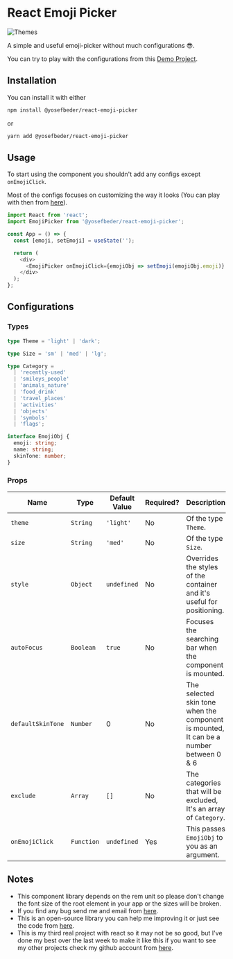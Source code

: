 # React Emoji Picker

![Themes](https://user-images.githubusercontent.com/78495625/128736983-b280e2c3-c691-43f8-b1a7-7d9e65dfe7de.png)

A simple and useful emoji-picker without much configurations 😎.

You can try to play with the configurations from this [Demo Project](https://yosefbeder.github.io/react-emoji-picker/).

## Installation

You can install it with either

```bash
npm install @yosefbeder/react-emoji-picker
```

or

```bash
yarn add @yosefbeder/react-emoji-picker
```

## Usage

To start using the component you shouldn't add any configs except `onEmojiClick`.

Most of the configs focuses on customizing the way it looks (You can play with then from [here](https://yosefbeder.github.io/react-emoji-picker/)).

```javascript
import React from 'react';
import EmojiPicker from '@yosefbeder/react-emoji-picker';

const App = () => {
  const [emoji, setEmoji] = useState('');

  return (
    <div>
      <EmojiPicker onEmojiClick={emojiObj => setEmoji(emojiObj.emoji)} />
    </div>
  );
};
```

## Configurations

### Types

```typescript
type Theme = 'light' | 'dark';

type Size = 'sm' | 'med' | 'lg';

type Category =
  | 'recently-used'
  | 'smileys_people'
  | 'animals_nature'
  | 'food_drink'
  | 'travel_places'
  | 'activities'
  | 'objects'
  | 'symbols'
  | 'flags';

interface EmojiObj {
  emoji: string;
  name: string;
  skinTone: number;
}
```

### Props

| Name              | Type       | Default Value | Required? | Description                                                                            |
| ----------------- | ---------- | ------------- | --------- | -------------------------------------------------------------------------------------- |
| `theme`           | `String`   | `'light'`     | No        | Of the type `Theme`.                                                                   |
| `size`            | `String`   | `'med'`       | No        | Of the type `Size`.                                                                    |
| `style`           | `Object`   | `undefined`   | No        | Overrides the styles of the container and it's useful for positioning.                 |
| `autoFocus`       | `Boolean`  | `true`        | No        | Focuses the searching bar when the component is mounted.                               |
| `defaultSkinTone` | `Number`   | 0             | No        | The selected skin tone when the component is mounted, It can be a number between 0 & 6 |
| `exclude`         | `Array`    | `[]`          | No        | The categories that will be excluded, It's an array of `Category`.                     |
| `onEmojiClick`    | `Function` | `undefined`   | Yes       | This passes `EmojiObj` to you as an argument.                                          |

## Notes

- This component library depends on the rem unit so please don't change the font size of the root element in your app or the sizes will be broken.
- If you find any bug send me and email from [here](mailto:dryosefbeder@gmail.com).
- This is an open-source library you can help me improving it or just see the code from [here](https://github.com/yosefbeder/emoji-picker).
- This is my third real project with react so it may not be so good, but I've done my best over the last week to make it like this if you want to see my other projects check my github account from [here](https://github.com/yosefbeder).
